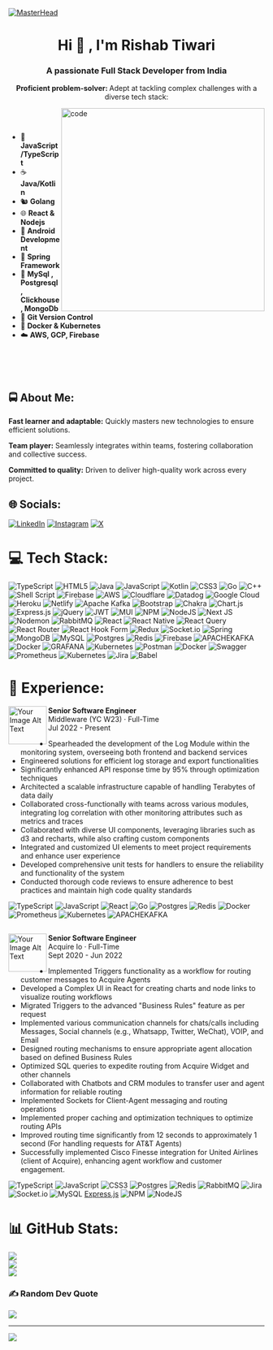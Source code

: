 [![MasterHead](https://wallpaperaccess.com/full/4910984.gif)](https://rishavchanda.io)


<h1 align="center">Hi 💫 , I'm Rishab Tiwari </h1>
<h3 align="center">A passionate Full Stack Developer from India</h3>



<p align = "center"><b>Proficient problem-solver: </b> Adept at tackling complex challenges with a diverse tech stack:</p>

<img src = "https://cdn.dribbble.com/users/1187836/screenshots/6539429/programer.gif" alt = "code" align="right" width="400">


<br>
<br>

* 📜 **JavaScript/TypeScript**
*  ☕ **Java/Kotlin**
*  🐿️ **Golang** 
*  🌐 **React & Nodejs**
*  📱 **Android Development**
*  🧪 **Spring Framework**
*  💾 **MySql , Postgresql , Clickhouse , MongoDb**
*  🧰 **Git Version Control**
*  🤿  **Docker & Kubernetes**
*  ☁️ **AWS, GCP, Firebase**

<br>
<br>
<br>



## 🚍 About Me:
<p align = "left" > <b>Fast learner and adaptable:</b>  Quickly masters new technologies to ensure efficient solutions.</p> 
<p align = "left" > <b>Team player:</b>  Seamlessly integrates within teams, fostering collaboration and collective success.</p>
<p align = "left" ><b>Committed to quality:</b>  Driven to deliver high-quality work across every project. </p>


## 🌐 Socials:
[![LinkedIn](https://img.shields.io/badge/LinkedIn-%230077B5.svg?logo=linkedin&logoColor=white)](https://linkedin.com/in/rishab-tiwari-a46a20220) [![Instagram](https://img.shields.io/badge/Instagram-%23E4405F.svg?logo=Instagram&logoColor=white)](https://instagram.com/travelling_coder08)  [![X](https://img.shields.io/badge/X-black.svg?logo=X&logoColor=white)](https://x.com/ReShabby) 

# 💻 Tech Stack:
![TypeScript](https://img.shields.io/badge/typescript-%23007ACC.svg?style=for-the-badge&logo=typescript&logoColor=white) ![HTML5](https://img.shields.io/badge/html5-%23E34F26.svg?style=for-the-badge&logo=html5&logoColor=white) ![Java](https://img.shields.io/badge/java-%23ED8B00.svg?style=for-the-badge&logo=openjdk&logoColor=white) ![JavaScript](https://img.shields.io/badge/javascript-%23323330.svg?style=for-the-badge&logo=javascript&logoColor=%23F7DF1E) ![Kotlin](https://img.shields.io/badge/kotlin-%237F52FF.svg?style=for-the-badge&logo=kotlin&logoColor=white) ![CSS3](https://img.shields.io/badge/css3-%231572B6.svg?style=for-the-badge&logo=css3&logoColor=white) ![Go](https://img.shields.io/badge/go-%2300ADD8.svg?style=for-the-badge&logo=go&logoColor=white) ![C++](https://img.shields.io/badge/c++-%2300599C.svg?style=for-the-badge&logo=c%2B%2B&logoColor=white) ![Shell Script](https://img.shields.io/badge/shell_script-%23121011.svg?style=for-the-badge&logo=gnu-bash&logoColor=white) ![Firebase](https://img.shields.io/badge/firebase-%23039BE5.svg?style=for-the-badge&logo=firebase) ![AWS](https://img.shields.io/badge/AWS-%23FF9900.svg?style=for-the-badge&logo=amazon-aws&logoColor=white) ![Cloudflare](https://img.shields.io/badge/Cloudflare-F38020?style=for-the-badge&logo=Cloudflare&logoColor=white) ![Datadog](https://img.shields.io/badge/datadog-%23632CA6.svg?style=for-the-badge&logo=datadog&logoColor=white) ![Google Cloud](https://img.shields.io/badge/GoogleCloud-%234285F4.svg?style=for-the-badge&logo=google-cloud&logoColor=white) ![Heroku](https://img.shields.io/badge/heroku-%23430098.svg?style=for-the-badge&logo=heroku&logoColor=white) ![Netlify](https://img.shields.io/badge/netlify-%23000000.svg?style=for-the-badge&logo=netlify&logoColor=#00C7B7) ![Apache Kafka](https://img.shields.io/badge/Apache%20Kafka-000?style=for-the-badge&logo=apachekafka) ![Bootstrap](https://img.shields.io/badge/bootstrap-%238511FA.svg?style=for-the-badge&logo=bootstrap&logoColor=white) ![Chakra](https://img.shields.io/badge/chakra-%234ED1C5.svg?style=for-the-badge&logo=chakraui&logoColor=white) ![Chart.js](https://img.shields.io/badge/chart.js-F5788D.svg?style=for-the-badge&logo=chart.js&logoColor=white) ![Express.js](https://img.shields.io/badge/express.js-%23404d59.svg?style=for-the-badge&logo=express&logoColor=%2361DAFB) ![jQuery](https://img.shields.io/badge/jquery-%230769AD.svg?style=for-the-badge&logo=jquery&logoColor=white) ![JWT](https://img.shields.io/badge/JWT-black?style=for-the-badge&logo=JSON%20web%20tokens) ![MUI](https://img.shields.io/badge/MUI-%230081CB.svg?style=for-the-badge&logo=mui&logoColor=white) ![NPM](https://img.shields.io/badge/NPM-%23CB3837.svg?style=for-the-badge&logo=npm&logoColor=white) ![NodeJS](https://img.shields.io/badge/node.js-6DA55F?style=for-the-badge&logo=node.js&logoColor=white) ![Next JS](https://img.shields.io/badge/Next-black?style=for-the-badge&logo=next.js&logoColor=white) ![Nodemon](https://img.shields.io/badge/NODEMON-%23323330.svg?style=for-the-badge&logo=nodemon&logoColor=%BBDEAD) ![RabbitMQ](https://img.shields.io/badge/rabbitmq-FF6600?style=for-the-badge&logo=rabbitmq&logoColor=white) ![React](https://img.shields.io/badge/react-%2320232a.svg?style=for-the-badge&logo=react&logoColor=%2361DAFB) ![React Native](https://img.shields.io/badge/react_native-%2320232a.svg?style=for-the-badge&logo=react&logoColor=%2361DAFB) ![React Query](https://img.shields.io/badge/-React%20Query-FF4154?style=for-the-badge&logo=react%20query&logoColor=white) ![React Router](https://img.shields.io/badge/React_Router-CA4245?style=for-the-badge&logo=react-router&logoColor=white) ![React Hook Form](https://img.shields.io/badge/React%20Hook%20Form-%23EC5990.svg?style=for-the-badge&logo=reacthookform&logoColor=white) ![Redux](https://img.shields.io/badge/redux-%23593d88.svg?style=for-the-badge&logo=redux&logoColor=white) ![Socket.io](https://img.shields.io/badge/Socket.io-black?style=for-the-badge&logo=socket.io&badgeColor=010101) ![Spring](https://img.shields.io/badge/spring-%236DB33F.svg?style=for-the-badge&logo=spring&logoColor=white) ![MongoDB](https://img.shields.io/badge/MongoDB-%234ea94b.svg?style=for-the-badge&logo=mongodb&logoColor=white) ![MySQL](https://img.shields.io/badge/mysql-%2300000f.svg?style=for-the-badge&logo=mysql&logoColor=white) ![Postgres](https://img.shields.io/badge/postgres-%23316192.svg?style=for-the-badge&logo=postgresql&logoColor=white) ![Redis](https://img.shields.io/badge/redis-%23DD0031.svg?style=for-the-badge&logo=redis&logoColor=white) ![Firebase](https://img.shields.io/badge/Firebase-039BE5?style=for-the-badge&logo=Firebase&logoColor=white) ![APACHEKAFKA](https://img.shields.io/badge/apachekafka-231F20.svg?style=for-the-badge&logo=apachekafka&logoColor=white&color=%23231F20) ![Docker](https://img.shields.io/badge/docker-%230db7ed.svg?style=for-the-badge&logo=docker&logoColor=white) ![GRAFANA](https://img.shields.io/badge/grafana-F46800.svg?style=for-the-badge&logo=grafana&logoColor=white&color=%23F46800) ![Kubernetes](https://img.shields.io/badge/kubernetes-%23326ce5.svg?style=for-the-badge&logo=kubernetes&logoColor=white) ![Postman](https://img.shields.io/badge/Postman-FF6C37?style=for-the-badge&logo=postman&logoColor=white) ![Docker](https://img.shields.io/badge/docker-%230db7ed.svg?style=for-the-badge&logo=docker&logoColor=white) ![Swagger](https://img.shields.io/badge/-Swagger-%23Clojure?style=for-the-badge&logo=swagger&logoColor=white) ![Prometheus](https://img.shields.io/badge/Prometheus-E6522C?style=for-the-badge&logo=Prometheus&logoColor=white) ![Kubernetes](https://img.shields.io/badge/kubernetes-%23326ce5.svg?style=for-the-badge&logo=kubernetes&logoColor=white) ![Jira](https://img.shields.io/badge/jira-%230A0FFF.svg?style=for-the-badge&logo=jira&logoColor=white) ![Babel](https://img.shields.io/badge/Babel-F9DC3e?style=for-the-badge&logo=babel&logoColor=black)

# 🤖 Experience:

<img src="https://media.licdn.com/dms/image/D4D0BAQH9k1-03Ki8EQ/company-logo_100_100/0/1698391787782/middleware_labs_logo?e=1713398400&v=beta&t=LQTSe5L99rR26dVN3DIURpafQmET-9rmxvb-gTL4q0I" alt="Your Image Alt Text" align = "left"  width="75" height="75">  <b>Senior Software Engineer</b><br> Middleware (YC W23) · Full-Time<br> Jul 2022 - Present

* Spearheaded the development of the Log Module within the monitoring system, overseeing both frontend and backend services
* Engineered solutions for efficient log storage and export functionalities
* Significantly enhanced API response time by 95% through optimization techniques
* Architected a scalable infrastructure capable of handling Terabytes of data daily
* Collaborated cross-functionally with teams across various modules, integrating log correlation with other monitoring attributes such as metrics and traces
* Collaborated with diverse UI components, leveraging libraries such as d3 and recharts, while also crafting custom components
* Integrated and customized UI elements to meet project requirements and enhance user experience
* Developed comprehensive unit tests for handlers to ensure the reliability and functionality of the system
* Conducted thorough code reviews to ensure adherence to best practices and maintain high code quality standards

![TypeScript](https://img.shields.io/badge/typescript-%23007ACC.svg?style=for-the-badge&logo=typescript&logoColor=white) ![JavaScript](https://img.shields.io/badge/javascript-%23323330.svg?style=for-the-badge&logo=javascript&logoColor=%23F7DF1E) ![React](https://img.shields.io/badge/react-%2320232a.svg?style=for-the-badge&logo=react&logoColor=%2361DAFB)  ![Go](https://img.shields.io/badge/go-%2300ADD8.svg?style=for-the-badge&logo=go&logoColor=white) ![Postgres](https://img.shields.io/badge/postgres-%23316192.svg?style=for-the-badge&logo=postgresql&logoColor=white) ![Redis](https://img.shields.io/badge/redis-%23DD0031.svg?style=for-the-badge&logo=redis&logoColor=white) ![Docker](https://img.shields.io/badge/docker-%230db7ed.svg?style=for-the-badge&logo=docker&logoColor=white) ![Prometheus](https://img.shields.io/badge/Prometheus-E6522C?style=for-the-badge&logo=Prometheus&logoColor=white) ![Kubernetes](https://img.shields.io/badge/kubernetes-%23326ce5.svg?style=for-the-badge&logo=kubernetes&logoColor=white) ![APACHEKAFKA](https://img.shields.io/badge/apachekafka-231F20.svg?style=for-the-badge&logo=apachekafka&logoColor=white&color=%23231F20)

##

<img src="https://media.licdn.com/dms/image/C560BAQGpmdMBqpFEoQ/company-logo_200_200/0/1678486009357/acquire_io_logo?e=1715212800&v=beta&t=_i1RLOf-JrKJbgCEVL8hKZXDUqOwsd9CiJh_wHhXK9g" alt="Your Image Alt Text" align = "left"  width="75" height="75">  <b>Senior Software Engineer</b><br> Acquire Io · Full-Time<br> Sept 2020 - Jun 2022

* Implemented Triggers functionality as a workflow for routing customer messages to Acquire Agents
* Developed a Complex UI in React for creating charts and node links to visualize routing workflows
* Migrated Triggers to the advanced "Business Rules" feature as per request
* Implemented various communication channels for chats/calls including Messages, Social channels (e.g., Whatsapp, Twitter, WeChat), VOIP, and Email
* Designed routing mechanisms to ensure appropriate agent allocation based on defined Business Rules
* Optimized SQL queries to expedite routing from Acquire Widget and other channels
* Collaborated with Chatbots and CRM modules to transfer user and agent information for reliable routing
* Implemented Sockets for Client-Agent messaging and routing operations
* Implemented proper caching and optimization techniques to optimize routing APIs
* Improved routing time significantly from 12 seconds to approximately 1 second (For handling requests for AT&T Agents)
* Successfully implemented Cisco Finesse integration for United Airlines (client of Acquire), enhancing agent workflow and customer engagement.

![TypeScript](https://img.shields.io/badge/typescript-%23007ACC.svg?style=for-the-badge&logo=typescript&logoColor=white) ![JavaScript](https://img.shields.io/badge/javascript-%23323330.svg?style=for-the-badge&logo=javascript&logoColor=%23F7DF1E)  ![CSS3](https://img.shields.io/badge/css3-%231572B6.svg?style=for-the-badge&logo=css3&logoColor=white) ![Postgres](https://img.shields.io/badge/postgres-%23316192.svg?style=for-the-badge&logo=postgresql&logoColor=white) ![Redis](https://img.shields.io/badge/redis-%23DD0031.svg?style=for-the-badge&logo=redis&logoColor=white) ![RabbitMQ](https://img.shields.io/badge/rabbitmq-FF6600?style=for-the-badge&logo=rabbitmq&logoColor=white) ![Jira](https://img.shields.io/badge/jira-%230A0FFF.svg?style=for-the-badge&logo=jira&logoColor=white) ![Socket.io](https://img.shields.io/badge/Socket.io-black?style=for-the-badge&logo=socket.io&badgeColor=010101) ![MySQL](https://img.shields.io/badge/mysql-%2300000f.svg?style=for-the-badge&logo=mysql&logoColor=white) [Express.js](https://img.shields.io/badge/express.js-%23404d59.svg?style=for-the-badge&logo=express&logoColor=%2361DAFB) ![NPM](https://img.shields.io/badge/NPM-%23CB3837.svg?style=for-the-badge&logo=npm&logoColor=white) ![NodeJS](https://img.shields.io/badge/node.js-6DA55F?style=for-the-badge&logo=node.js&logoColor=white)






# 📊 GitHub Stats:
![](https://github-readme-stats.vercel.app/api?username=rishabht08&theme=nightowl&hide_border=false&include_all_commits=true&count_private=true)<br/>
![](https://github-readme-streak-stats.herokuapp.com/?user=rishabht08&theme=nightowl&hide_border=false)<br/>
![](https://github-readme-stats.vercel.app/api/top-langs/?username=rishabht08&theme=nightowl&hide_border=false&include_all_commits=true&count_private=true&layout=compact)

### ✍️ Random Dev Quote
![](https://quotes-github-readme.vercel.app/api?type=horizontal&theme=radical)

---
[![](https://visitcount.itsvg.in/api?id=rishabht08&icon=0&color=0)](https://visitcount.itsvg.in)

<!-- Proudly created with GPRM ( https://gprm.itsvg.in ) -->
